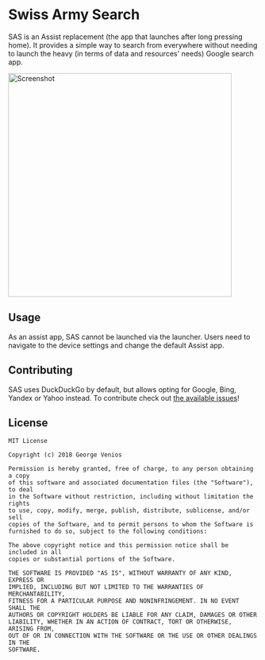 # Swiss Army Search

SAS is an Assist replacement (the app that launches after long pressing home). 
It provides a simple way to search from everywhere without needing to launch the heavy (in terms of data and resources' needs) Google search app.

[<img alt="Screenshot" height="450" src="https://github.com/veniosg/SwissArmySearch/blob/master/screenshot.png">](https://github.com/veniosg/SwissArmySearch/blob/master/screenshot.png) 

## Usage
As an assist app, SAS cannot be launched via the launcher. Users need to navigate to the device settings and change the default Assist app.

## Contributing 
SAS uses DuckDuckGo by default, but allows opting for Google, Bing, Yandex or Yahoo instead. 
To contribute check out [the available issues](https://github.com/veniosg/SwissArmySearch/issues)!

## License

    MIT License
    
    Copyright (c) 2018 George Venios
    
    Permission is hereby granted, free of charge, to any person obtaining a copy
    of this software and associated documentation files (the "Software"), to deal
    in the Software without restriction, including without limitation the rights
    to use, copy, modify, merge, publish, distribute, sublicense, and/or sell
    copies of the Software, and to permit persons to whom the Software is
    furnished to do so, subject to the following conditions:
    
    The above copyright notice and this permission notice shall be included in all
    copies or substantial portions of the Software.
    
    THE SOFTWARE IS PROVIDED "AS IS", WITHOUT WARRANTY OF ANY KIND, EXPRESS OR
    IMPLIED, INCLUDING BUT NOT LIMITED TO THE WARRANTIES OF MERCHANTABILITY,
    FITNESS FOR A PARTICULAR PURPOSE AND NONINFRINGEMENT. IN NO EVENT SHALL THE
    AUTHORS OR COPYRIGHT HOLDERS BE LIABLE FOR ANY CLAIM, DAMAGES OR OTHER
    LIABILITY, WHETHER IN AN ACTION OF CONTRACT, TORT OR OTHERWISE, ARISING FROM,
    OUT OF OR IN CONNECTION WITH THE SOFTWARE OR THE USE OR OTHER DEALINGS IN THE
    SOFTWARE.
